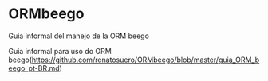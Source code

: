 ORMbeego
========

Guia informal del manejo de la ORM beego

Guia informal para uso do ORM beego(https://github.com/renatosuero/ORMbeego/blob/master/guia_ORM_beego_pt-BR.md)
